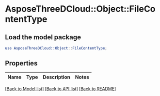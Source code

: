 # AsposeThreeDCloud::Object::FileContentType

## Load the model package
```perl
use AsposeThreeDCloud::Object::FileContentType;
```

## Properties
Name | Type | Description | Notes
------------ | ------------- | ------------- | -------------

[[Back to Model list]](../README.md#documentation-for-models) [[Back to API list]](../README.md#documentation-for-api-endpoints) [[Back to README]](../README.md)


